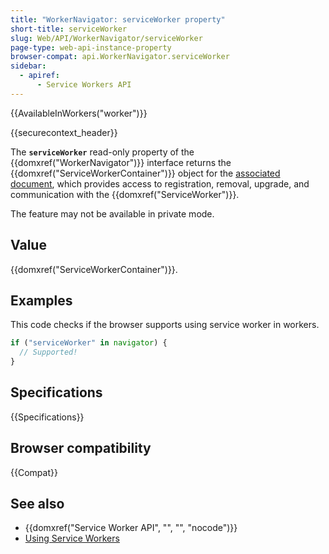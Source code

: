 ```yaml
---
title: "WorkerNavigator: serviceWorker property"
short-title: serviceWorker
slug: Web/API/WorkerNavigator/serviceWorker
page-type: web-api-instance-property
browser-compat: api.WorkerNavigator.serviceWorker
sidebar:
  - apiref:
      - Service Workers API
---
```


{{AvailableInWorkers("worker")}}

{{securecontext_header}}

The **`serviceWorker`** read-only property of the {{domxref("WorkerNavigator")}} interface returns the {{domxref("ServiceWorkerContainer")}} object for the [associated document](https://html.spec.whatwg.org/multipage/browsers.html#concept-document-window), which provides access to registration, removal, upgrade, and communication with the {{domxref("ServiceWorker")}}.

The feature may not be available in private mode.

## Value

{{domxref("ServiceWorkerContainer")}}.

## Examples

This code checks if the browser supports using service worker in workers.

```js
if ("serviceWorker" in navigator) {
  // Supported!
}
```

## Specifications

{{Specifications}}

## Browser compatibility

{{Compat}}

## See also

- {{domxref("Service Worker API", "", "", "nocode")}}
- [Using Service Workers](/en-US/docs/Web/API/Service_Worker_API/Using_Service_Workers)
